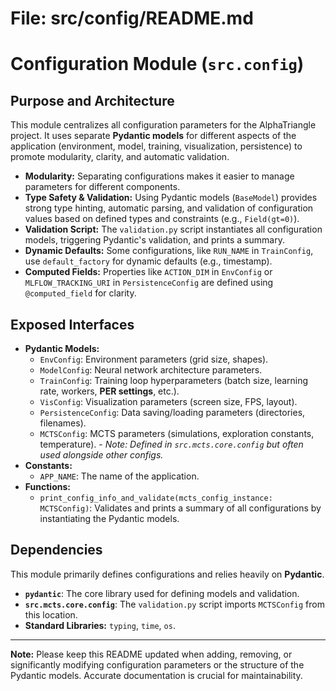 # File: src/config/README.md
# Configuration Module (`src.config`)

## Purpose and Architecture

This module centralizes all configuration parameters for the AlphaTriangle project. It uses separate **Pydantic models** for different aspects of the application (environment, model, training, visualization, persistence) to promote modularity, clarity, and automatic validation.

-   **Modularity:** Separating configurations makes it easier to manage parameters for different components.
-   **Type Safety & Validation:** Using Pydantic models (`BaseModel`) provides strong type hinting, automatic parsing, and validation of configuration values based on defined types and constraints (e.g., `Field(gt=0)`).
-   **Validation Script:** The `validation.py` script instantiates all configuration models, triggering Pydantic's validation, and prints a summary.
-   **Dynamic Defaults:** Some configurations, like `RUN_NAME` in `TrainConfig`, use `default_factory` for dynamic defaults (e.g., timestamp).
-   **Computed Fields:** Properties like `ACTION_DIM` in `EnvConfig` or `MLFLOW_TRACKING_URI` in `PersistenceConfig` are defined using `@computed_field` for clarity.

## Exposed Interfaces

-   **Pydantic Models:**
    -   `EnvConfig`: Environment parameters (grid size, shapes).
    -   `ModelConfig`: Neural network architecture parameters.
    -   `TrainConfig`: Training loop hyperparameters (batch size, learning rate, workers, **PER settings**, etc.).
    -   `VisConfig`: Visualization parameters (screen size, FPS, layout).
    -   `PersistenceConfig`: Data saving/loading parameters (directories, filenames).
    -   `MCTSConfig`: MCTS parameters (simulations, exploration constants, temperature). - *Note: Defined in `src.mcts.core.config` but often used alongside other configs.*
-   **Constants:**
    -   `APP_NAME`: The name of the application.
-   **Functions:**
    -   `print_config_info_and_validate(mcts_config_instance: MCTSConfig)`: Validates and prints a summary of all configurations by instantiating the Pydantic models.

## Dependencies

This module primarily defines configurations and relies heavily on **Pydantic**.

-   **`pydantic`**: The core library used for defining models and validation.
-   **`src.mcts.core.config`**: The `validation.py` script imports `MCTSConfig` from this location.
-   **Standard Libraries:** `typing`, `time`, `os`.

---

**Note:** Please keep this README updated when adding, removing, or significantly modifying configuration parameters or the structure of the Pydantic models. Accurate documentation is crucial for maintainability.
